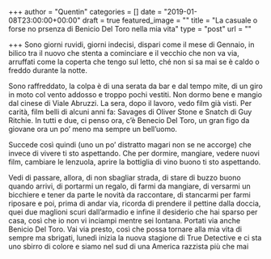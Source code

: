 +++
author = "Quentin"
categories = []
date = "2019-01-08T23:00:00+00:00"
draft = true
featured_image = ""
title = "La casuale o forse no prsenza di Benicio Del Toro nella mia vita"
type = "post"
url = ""

+++
Sono giorni ruvidi, giorni indecisi, dispari come il mese di Gennaio, in bilico tra il nuovo che stenta a cominciare e il vecchio che non va via, arruffati come la coperta che tengo sul letto, ché non si sa mai se è caldo o freddo durante la notte.

Sono raffreddato, la colpa è di una serata da bar e dal tempo mite, di un giro in moto col vento addosso e troppo pochi vestiti. Non dormo bene e mangio dal cinese di Viale Abruzzi. La sera, dopo il lavoro, vedo film già visti. Per carità, film belli di alcuni anni fa: Savages di Oliver Stone e Snatch di Guy Ritchie. In tutti e due, ci penso ora, c’è Benecio Del Toro, un gran figo da giovane ora un po’ meno ma sempre un bell’uomo.

Succede così quindi (uno un po’ distratto magari non se ne accorge) che invece di vivere ti sto aspettando. Che per dormire, mangiare, vedere nuovi film, cambiare le lenzuola, aprire la bottiglia di vino buono ti sto aspettando.

Vedi di passare, allora, di non sbagliar strada, di stare di buzzo buono quando arrivi, di portarmi un regalo, di farmi da mangiare, di versarmi un bicchiere e tener da parte le novità da raccontare, di stancarmi per farmi riposare e poi, prima di andar via, ricorda di prendere il pettine dalla doccia, quei due maglioni scuri dall’armadio e infine il desiderio che hai sparso per casa, così che io non vi inciampi mentre sei lontana. Portati via anche Benicio Del Toro. Vai via presto, così che possa tornare alla mia vita di sempre ma sbrigati, lunedì inizia la nuova stagione di True Detective e ci sta uno sbirro di colore e siamo nel sud di una America razzista più che mai
